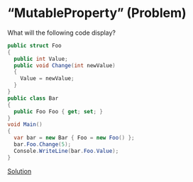 # “MutableProperty” (Problem)

What will the following code display?

```cs
public struct Foo
{
  public int Value;
  public void Change(int newValue)
  {
    Value = newValue;
  }
}
public class Bar
{
  public Foo Foo { get; set; }
}
void Main()
{
  var bar = new Bar { Foo = new Foo() };
  bar.Foo.Change(5);
  Console.WriteLine(bar.Foo.Value);
}
```

[Solution](./MutableProperty-A.md)